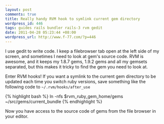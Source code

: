 ```yaml
---
layout: post
comments: true
title: Really handy RVM hook to symlink current gem directory
wordpress_id: 446
tags: guides rails bundler rails-3 rvm gedit
date: 2011-04-28 05:23:44 +08:00
wordpress_url: http://www.f-77.com/?p=446
---
```

I use gedit to write code. I keep a filebrowser tab open at the left side of my screen,
and sometimes I need to look at gem's source code.
RVM is awesome, and it keeps my 1.8.7 gems, 1.9.2 gems and all my gemsets separated,
but this makes it tricky to find the gem you need to look at.

Enter RVM hooks! If you want a symlink to the current gem directory to be updated each time you switch ruby versions,
save something like the following code to <code>~/.rvm/hooks/after_use</code>

{% highlight bash %}
ln -nfs $rvm_ruby_gem_home/gems ~/src/gems/current_bundle
{% endhighlight %}


Now you have access to the source code of gems from the file browser in your editor.

